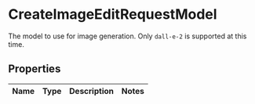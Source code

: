 

# CreateImageEditRequestModel

The model to use for image generation. Only `dall-e-2` is supported at this time.

## Properties

| Name | Type | Description | Notes |
|------------ | ------------- | ------------- | -------------|



